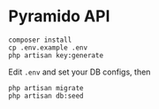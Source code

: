 # Pyramido API

```
composer install
cp .env.example .env
php artisan key:generate
```

Edit `.env` and set your DB configs, then

```
php artisan migrate
php artisan db:seed
```

